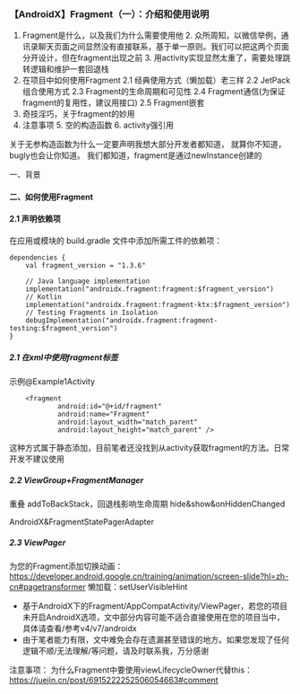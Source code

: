 ### 【AndroidX】Fragment（一）：介绍和使用说明

1. Fragment是什么，以及我们为什么需要使用他
   2. 众所周知，以微信举例，通讯录聊天页面之间显然没有直接联系，基于单一原则。我们可以把这两个页面分开设计，但在fragment出现之前
   3. 用activity实现显然太重了，需要处理跳转逻辑和维护一套回退栈
2. 在项目中如何使用Fragment
   2.1 经典使用方式（懒加载）老三样
   2.2 JetPack组合使用方式
   2.3 Fragment的生命周期和可见性
   2.4 Fragment通信(为保证fragment的复用性，建议用接口)
   2.5 Fragment嵌套
3. 奇技淫巧，关于fragment的妙用
4. 注意事项
   5. 空的构造函数
   6. activity强引用

关于无参构造函数为什么一定要声明我想大部分开发者都知道，
就算你不知道，bugly也会让你知道。
我们都知道，fragment是通过newInstance创建的

一、背景

####  二、如何使用Fragment

####  2.1 声明依赖项
在应用或模块的 build.gradle 文件中添加所需工件的依赖项：
```
dependencies {
    val fragment_version = "1.3.6"

    // Java language implementation
    implementation("androidx.fragment:fragment:$fragment_version")
    // Kotlin
    implementation("androidx.fragment:fragment-ktx:$fragment_version")
    // Testing Fragments in Isolation
    debugImplementation("androidx.fragment:fragment-testing:$fragment_version")
}
```

##### 2.1 在xml中使用fragment标签
示例@Example1Activity
```
    <fragment
            android:id="@+id/fragment"
            android:name="Fragment"
            android:layout_width="match_parent"
            android:layout_height="match_parent" />
```
这种方式属于静态添加，目前笔者还没找到从activity获取fragment的方法。日常开发不建议使用

##### 2.2 ViewGroup+FragmentManager
重叠
addToBackStack，回退栈影响生命周期
hide&show&onHiddenChanged

AndroidX&FragmentStatePagerAdapter

##### 2.3 ViewPager
为您的Fragment添加切换动画：https://developer.android.google.cn/training/animation/screen-slide?hl=zh-cn#pagetransformer
懒加载：setUserVisibleHint
* 基于AndroidX下的Fragment/AppCompatActivity/ViewPager，若您的项目未开启AndroidX选项，文中部分内容可能不适合直接使用在您的项目当中，具体请查看/参考v4/v7/androidx
* 由于笔者能力有限，文中难免会存在遗漏甚至错误的地方。如果您发现了任何逻辑不顺/无法理解/等问题，请及时联系我，万分感谢

注意事项：
为什么Fragment中要使用viewLifecycleOwner代替this：https://juejin.cn/post/6915222252506054663#comment